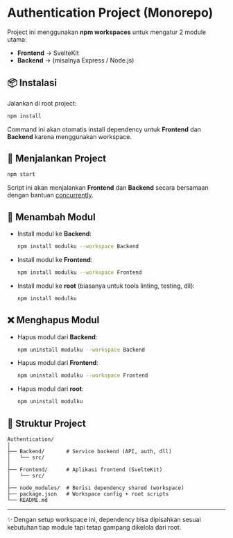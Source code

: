 # Authentication Project (Monorepo)

Project ini menggunakan **npm workspaces** untuk mengatur 2 module utama:

- **Frontend** → SvelteKit
- **Backend** → (misalnya Express / Node.js)

## 📦 Instalasi

Jalankan di root project:

```bash
npm install
````

Command ini akan otomatis install dependency untuk **Frontend** dan **Backend** karena menggunakan workspace.

## 🚀 Menjalankan Project

```bash
npm start
```

Script ini akan menjalankan **Frontend** dan **Backend** secara bersamaan dengan bantuan [concurrently](https://www.npmjs.com/package/concurrently).

## 📌 Menambah Modul

* Install modul ke **Backend**:

  ```bash
  npm install modulku --workspace Backend
  ```

* Install modul ke **Frontend**:

  ```bash
  npm install modulku --workspace Frontend
  ```

* Install modul ke **root** (biasanya untuk tools linting, testing, dll):

  ```bash
  npm install modulku
  ```

## ❌ Menghapus Modul

* Hapus modul dari **Backend**:

  ```bash
  npm uninstall modulku --workspace Backend
  ```

* Hapus modul dari **Frontend**:

  ```bash
  npm uninstall modulku --workspace Frontend
  ```

* Hapus modul dari **root**:

  ```bash
  npm uninstall modulku
  ```

## 📂 Struktur Project

```
Authentication/
│
├── Backend/       # Service backend (API, auth, dll)
│   └── src/
│
├── Frontend/      # Aplikasi frontend (SvelteKit)
│   └── src/
│
├── node_modules/  # Berisi dependency shared (workspace)
├── package.json   # Workspace config + root scripts
└── README.md
```

---

✨ Dengan setup workspace ini, dependency bisa dipisahkan sesuai kebutuhan tiap module tapi tetap gampang dikelola dari root.
